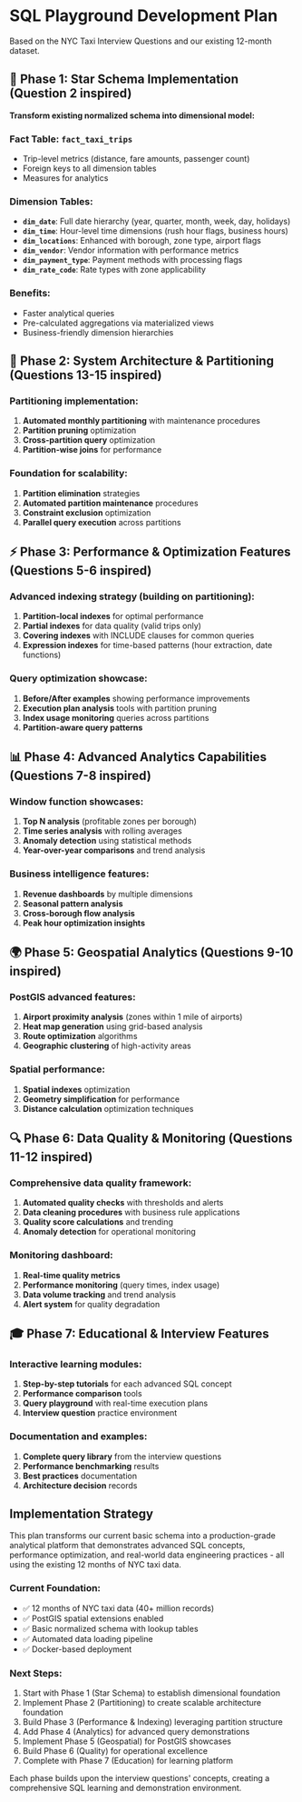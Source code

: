 # SQL Playground Development Plan

Based on the NYC Taxi Interview Questions and our existing 12-month dataset.

## 🎯 Phase 1: Star Schema Implementation (Question 2 inspired)

**Transform existing normalized schema into dimensional model:**

### Fact Table: `fact_taxi_trips`
- Trip-level metrics (distance, fare amounts, passenger count)
- Foreign keys to all dimension tables
- Measures for analytics

### Dimension Tables:
- **`dim_date`**: Full date hierarchy (year, quarter, month, week, day, holidays)
- **`dim_time`**: Hour-level time dimensions (rush hour flags, business hours)
- **`dim_locations`**: Enhanced with borough, zone type, airport flags
- **`dim_vendor`**: Vendor information with performance metrics
- **`dim_payment_type`**: Payment methods with processing flags
- **`dim_rate_code`**: Rate types with zone applicability

### Benefits:
- Faster analytical queries
- Pre-calculated aggregations via materialized views
- Business-friendly dimension hierarchies

## 🚀 Phase 2: System Architecture & Partitioning (Questions 13-15 inspired)

### Partitioning implementation:
1. **Automated monthly partitioning** with maintenance procedures
2. **Partition pruning** optimization
3. **Cross-partition query** optimization
4. **Partition-wise joins** for performance

### Foundation for scalability:
1. **Partition elimination** strategies
2. **Automated partition maintenance** procedures
3. **Constraint exclusion** optimization
4. **Parallel query execution** across partitions

## ⚡ Phase 3: Performance & Optimization Features (Questions 5-6 inspired)

### Advanced indexing strategy (building on partitioning):
1. **Partition-local indexes** for optimal performance
2. **Partial indexes** for data quality (valid trips only)
3. **Covering indexes** with INCLUDE clauses for common queries
4. **Expression indexes** for time-based patterns (hour extraction, date functions)

### Query optimization showcase:
1. **Before/After examples** showing performance improvements
2. **Execution plan analysis** tools with partition pruning
3. **Index usage monitoring** queries across partitions
4. **Partition-aware query patterns**

## 📊 Phase 4: Advanced Analytics Capabilities (Questions 7-8 inspired)

### Window function showcases:
1. **Top N analysis** (profitable zones per borough)
2. **Time series analysis** with rolling averages
3. **Anomaly detection** using statistical methods
4. **Year-over-year comparisons** and trend analysis

### Business intelligence features:
1. **Revenue dashboards** by multiple dimensions
2. **Seasonal pattern analysis**
3. **Cross-borough flow analysis**
4. **Peak hour optimization insights**

## 🌍 Phase 5: Geospatial Analytics (Questions 9-10 inspired)

### PostGIS advanced features:
1. **Airport proximity analysis** (zones within 1 mile of airports)
2. **Heat map generation** using grid-based analysis
3. **Route optimization** algorithms
4. **Geographic clustering** of high-activity areas

### Spatial performance:
1. **Spatial indexes** optimization
2. **Geometry simplification** for performance
3. **Distance calculation** optimization techniques

## 🔍 Phase 6: Data Quality & Monitoring (Questions 11-12 inspired)

### Comprehensive data quality framework:
1. **Automated quality checks** with thresholds and alerts
2. **Data cleaning procedures** with business rule applications
3. **Quality score calculations** and trending
4. **Anomaly detection** for operational monitoring

### Monitoring dashboard:
1. **Real-time quality metrics**
2. **Performance monitoring** (query times, index usage)
3. **Data volume tracking** and trend analysis
4. **Alert system** for quality degradation

## 🎓 Phase 7: Educational & Interview Features

### Interactive learning modules:
1. **Step-by-step tutorials** for each advanced SQL concept
2. **Performance comparison** tools
3. **Query playground** with real-time execution plans
4. **Interview question** practice environment

### Documentation and examples:
1. **Complete query library** from the interview questions
2. **Performance benchmarking** results
3. **Best practices** documentation
4. **Architecture decision** records

## Implementation Strategy

This plan transforms our current basic schema into a production-grade analytical platform that demonstrates advanced SQL concepts, performance optimization, and real-world data engineering practices - all using the existing 12 months of NYC taxi data.

### Current Foundation:
- ✅ 12 months of NYC taxi data (40+ million records)
- ✅ PostGIS spatial extensions enabled
- ✅ Basic normalized schema with lookup tables
- ✅ Automated data loading pipeline
- ✅ Docker-based deployment

### Next Steps:
1. Start with Phase 1 (Star Schema) to establish dimensional foundation
2. Implement Phase 2 (Partitioning) to create scalable architecture foundation
3. Build Phase 3 (Performance & Indexing) leveraging partition structure
4. Add Phase 4 (Analytics) for advanced query demonstrations
5. Implement Phase 5 (Geospatial) for PostGIS showcases
6. Build Phase 6 (Quality) for operational excellence
7. Complete with Phase 7 (Education) for learning platform

Each phase builds upon the interview questions' concepts, creating a comprehensive SQL learning and demonstration environment.